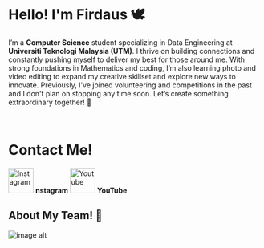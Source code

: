 # Hello! I'm Firdaus 🕊

I’m a **Computer Science** student specializing in Data Engineering at **Universiti Teknologi Malaysia (UTM)**. I thrive on building connections and constantly pushing myself to deliver my best for those around me. With strong foundations in Mathematics and coding, I’m also learning photo and video editing to expand my creative skillset and explore new ways to innovate. Previously, I've joined volunteering and competitions in the past and I don't plan on stopping any time soon. Let’s create something extraordinary together! 🤍

<br />

# Contact Me!


<a href="https://www.instagram.com/bangjayjays/" target="_blank"><img src="https://github.com/user-attachments/assets/db95632b-a5c5-4884-8c8f-14b36d444d6d" alt="Instagram" width="50"/></a> **nstagram**
<a href="https://www.youtube.com/channel/UC1BNhZyeLEpK76aLuAbof4g" target="_blank"><img src="https://github.com/user-attachments/assets/f540a82c-6925-418b-b7e6-7b100c9ec6a9" alt="Youtube" width="50"/></a> **YouTube**

## About My Team! 🤝
![image alt](https://github.com/miqbaltariq/SECP1513202420251/blob/97c1ea8a92e661ae0067a640f709ded1182ac91b/03/firdauslani03/Phang%20Souh%20Xin%20(1).png)


